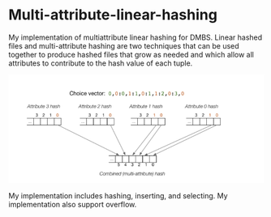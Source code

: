 # Multi-attribute-linear-hashing

My implementation of multiattribute linear hashing for DMBS. Linear hashed files and multi-attribute hashing are two techniques that can be used together to produce hashed files that grow as needed and which allow all attributes to contribute to the hash value of each tuple. 

![pic](https://github.com/YunruiZhang/Multi-attribute-linear-hashing/blob/main/choice_vector.png)

My implementation includes hashing, inserting, and selecting. My implementation also support overflow.
